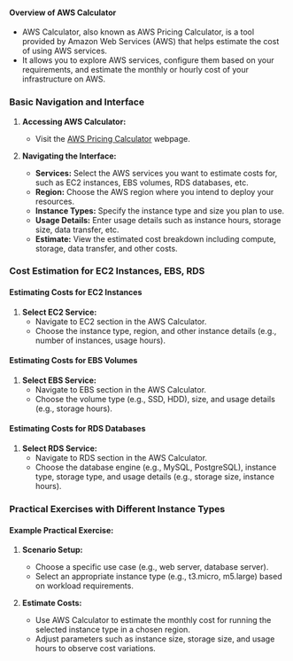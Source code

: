 #### Overview of AWS Calculator

- AWS Calculator, also known as AWS Pricing Calculator, is a tool provided by Amazon Web Services (AWS) that helps estimate the cost of using AWS services.
- It allows you to explore AWS services, configure them based on your requirements, and estimate the monthly or hourly cost of your infrastructure on AWS.

### Basic Navigation and Interface

1. **Accessing AWS Calculator:**
   - Visit the [AWS Pricing Calculator](https://calculator.aws/#/) webpage.

2. **Navigating the Interface:**
   - **Services:** Select the AWS services you want to estimate costs for, such as EC2 instances, EBS volumes, RDS databases, etc.
   - **Region:** Choose the AWS region where you intend to deploy your resources.
   - **Instance Types:** Specify the instance type and size you plan to use.
   - **Usage Details:** Enter usage details such as instance hours, storage size, data transfer, etc.
   - **Estimate:** View the estimated cost breakdown including compute, storage, data transfer, and other costs.

### Cost Estimation for EC2 Instances, EBS, RDS

#### Estimating Costs for EC2 Instances
1. **Select EC2 Service:**
   - Navigate to EC2 section in the AWS Calculator.
   - Choose the instance type, region, and other instance details (e.g., number of instances, usage hours).

#### Estimating Costs for EBS Volumes
1. **Select EBS Service:**
   - Navigate to EBS section in the AWS Calculator.
   - Choose the volume type (e.g., SSD, HDD), size, and usage details (e.g., storage hours).

#### Estimating Costs for RDS Databases
1. **Select RDS Service:**
   - Navigate to RDS section in the AWS Calculator.
   - Choose the database engine (e.g., MySQL, PostgreSQL), instance type, storage type, and usage details (e.g., storage size, instance hours).

### Practical Exercises with Different Instance Types

#### Example Practical Exercise:
1. **Scenario Setup:**
   - Choose a specific use case (e.g., web server, database server).
   - Select an appropriate instance type (e.g., t3.micro, m5.large) based on workload requirements.

2. **Estimate Costs:**
   - Use AWS Calculator to estimate the monthly cost for running the selected instance type in a chosen region.
   - Adjust parameters such as instance size, storage size, and usage hours to observe cost variations.
